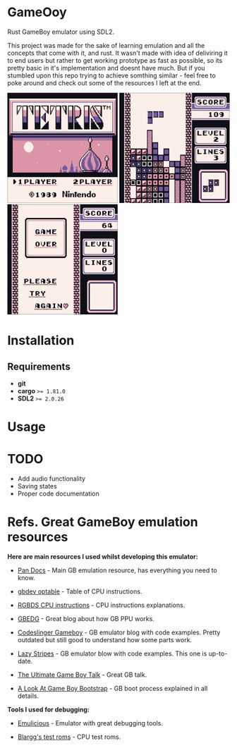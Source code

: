 # GameOoy

Rust GameBoy emulator using SDL2. 

This project was made for the sake of learning emulation and all the concepts that come with it, and rust. It wasn't made with idea of deliviring it to end users but rather to get working prototype as fast as possible, so its pretty basic in it's implementation and doesnt have much. But if you stumbled upon this repo trying to achieve somthing similar - feel free to poke around and check out some of the resources I left at the end.
<div display="flex"> 
  <img src="https://github.com/ViolInKK/GameOoy/blob/main/preview%20images/tetris_title.png" width="250" height="250" />
  <img src="https://github.com/ViolInKK/GameOoy/blob/main/preview%20images/tetris.png" width="250" height="250" />
  <img src="https://github.com/ViolInKK/GameOoy/blob/main/preview%20images/tetris_end.png" width="250" height="250" />
</div>

# Installation

## Requirements

* **git**
* **cargo** `>= 1.81.0`
* **SDL2** `>= 2.0.26`

# Usage

# TODO

* Add audio functionality
* Saving states
* Proper code documentation

# Refs. Great GameBoy emulation resources

**Here are main resources I used whilst developing this emulator:**

* [Pan Docs](https://gbdev.io/pandocs/About.html) - Main GB emulation resource, has everything you need to know.

* [gbdev optable](https://gbdev.io/gb-opcodes/optables/) - Table of CPU instructions.

* [RGBDS CPU instructions](https://rgbds.gbdev.io/docs/v0.8.0/gbz80.7) - CPU instructions explanations.

* [GBEDG](https://hacktix.github.io/GBEDG/ppu/) - Great blog about how GB PPU works.

* [Codeslinger Gameboy](http://www.codeslinger.co.uk/pages/projects/gameboy/beginning.html) - GB emulator blog with code examples. Pretty outdated but still good to understand how some parts work.

* [Lazy Stripes](https://blog.tigris.fr/2019/09/15/writing-an-emulator-the-first-pixel/) - GB emulator blow with code examples. This one is up-to-date.

* [The Ultimate Game Boy Talk](https://www.youtube.com/watch?v=HyzD8pNlpwI&ab_channel=media.ccc.de) - Great GB talk.

* [A Look At Game Boy Bootstrap](https://realboyemulator.wordpress.com/2013/01/03/a-look-at-the-game-boy-bootstrap-let-the-fun-begin/) - GB boot process explained in all details.

**Tools I used for debugging:**

* [Emulicious](https://emulicious.net/) - Emulator with great debugging tools.

* [Blargg's test roms](https://github.com/retrio/gb-test-roms) - CPU test roms.
